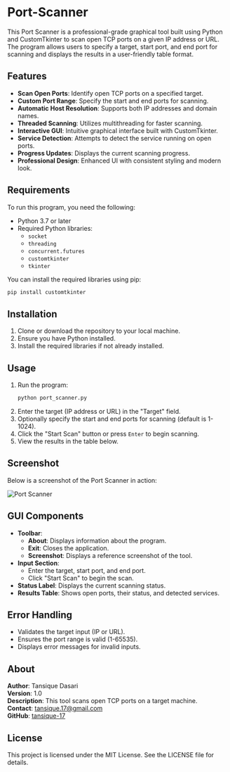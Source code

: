 # Port-Scanner

This Port Scanner is a professional-grade graphical tool built using Python and CustomTkinter to scan open TCP ports on a given IP address or URL. The program allows users to specify a target, start port, and end port for scanning and displays the results in a user-friendly table format.

## Features
- **Scan Open Ports**: Identify open TCP ports on a specified target.
- **Custom Port Range**: Specify the start and end ports for scanning.
- **Automatic Host Resolution**: Supports both IP addresses and domain names.
- **Threaded Scanning**: Utilizes multithreading for faster scanning.
- **Interactive GUI**: Intuitive graphical interface built with CustomTkinter.
- **Service Detection**: Attempts to detect the service running on open ports.
- **Progress Updates**: Displays the current scanning progress.
- **Professional Design**: Enhanced UI with consistent styling and modern look.

## Requirements
To run this program, you need the following:

- Python 3.7 or later
- Required Python libraries:
  - `socket`
  - `threading`
  - `concurrent.futures`
  - `customtkinter`
  - `tkinter`

You can install the required libraries using pip:
```bash
pip install customtkinter
```

## Installation
1. Clone or download the repository to your local machine.
2. Ensure you have Python installed.
3. Install the required libraries if not already installed.

## Usage
1. Run the program:
   ```bash
   python port_scanner.py
   ```
2. Enter the target (IP address or URL) in the "Target" field.
3. Optionally specify the start and end ports for scanning (default is 1-1024).
4. Click the "Start Scan" button or press `Enter` to begin scanning.
5. View the results in the table below.

## Screenshot
Below is a screenshot of the Port Scanner in action:

![Port Scanner](https://github.com/user-attachments/assets/7469692b-fd74-41b6-9e59-919f0da25648)



## GUI Components
- **Toolbar**:
  - **About**: Displays information about the program.
  - **Exit**: Closes the application.
  - **Screenshot**: Displays a reference screenshot of the tool.
- **Input Section**:
  - Enter the target, start port, and end port.
  - Click "Start Scan" to begin the scan.
- **Status Label**: Displays the current scanning status.
- **Results Table**: Shows open ports, their status, and detected services.

## Error Handling
- Validates the target input (IP or URL).
- Ensures the port range is valid (1-65535).
- Displays error messages for invalid inputs.

## About
**Author**: Tansique Dasari  
**Version**: 1.0  
**Description**: This tool scans open TCP ports on a target machine.  
**Contact**: [tansique.17@gmail.com](mailto:tansique.17@gmail.com)  
**GitHub**: [tansique-17](https://github.com/tansique-17)

## License
This project is licensed under the MIT License. See the LICENSE file for details.

